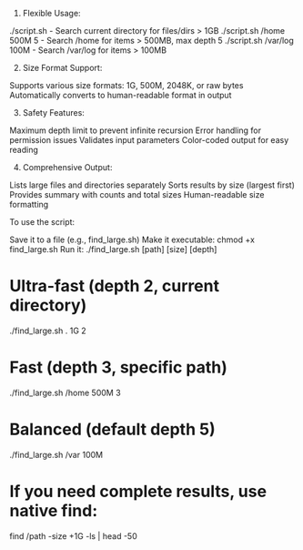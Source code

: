 1. Flexible Usage:

./script.sh - Search current directory for files/dirs > 1GB
./script.sh /home 500M 5 - Search /home for items > 500MB, max depth 5
./script.sh /var/log 100M - Search /var/log for items > 100MB

2. Size Format Support:

Supports various size formats: 1G, 500M, 2048K, or raw bytes
Automatically converts to human-readable format in output

3. Safety Features:

Maximum depth limit to prevent infinite recursion
Error handling for permission issues
Validates input parameters
Color-coded output for easy reading

4. Comprehensive Output:

Lists large files and directories separately
Sorts results by size (largest first)
Provides summary with counts and total sizes
Human-readable size formatting

To use the script:

Save it to a file (e.g., find_large.sh)
Make it executable: chmod +x find_large.sh
Run it: ./find_large.sh [path] [size] [depth]

# Ultra-fast (depth 2, current directory)
./find_large.sh . 1G 2

# Fast (depth 3, specific path)  
./find_large.sh /home 500M 3

# Balanced (default depth 5)
./find_large.sh /var 100M

# If you need complete results, use native find:
find /path -size +1G -ls | head -50
